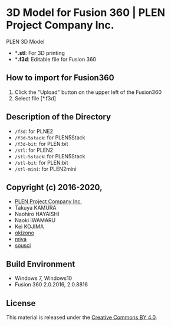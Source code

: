 3D Model for Fusion 360 | PLEN Project Company Inc.
===============================================================================

PLEN 3D Model
- ***.stl**: For 3D printing
- ***.f3d**: Editable file for Fusion 360

## How to import for Fusion360
1. Click the "Upload" button on the upper left of the Fusion360
2. Select file [*.f3d]

## Description of the Directory
- `/f3d`: for PLNE2
- `/f3d-5stack`: for PLEN5Stack
- `/f3d-bit`: for PLEN:bit
- `/stl`: for PLEN2
- `/stl-5stack`: for PLEN5Stack
- `/stl-bit`: for PLEN:bit
- `/stl-mini`: for PLEN2mini

## Copyright (c) 2016-2020,
- [PLEN Project Company Inc.](https://plen.jp)
- Takuya KAMURA
- Naohiro HAYAISHI
- Naoki IWAMARU
- Kei KOJIMA
- [okizono](https://github.com/okizono)
- [miya](https://github.com/hkr352)
- [sousci](https://github.com/sousci)

## Build Environment
- Windows 7, Windows10
- Fusion 360 2.0.2016, 2.0.8816

## License
This material is released under the [Creative Commons BY 4.0](http://creativecommons.org/licenses/by/4.0/).

